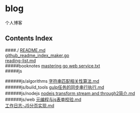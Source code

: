 # blog
个人博客

## Contents Index
####./
[README.md](./README.md)  
[github_readme_index_maker.go](./github_readme_index_maker.go)  
[reading-list.md](./reading-list.md)  
#####booknotes
[mastering go web service.txt](./booknotes/mastering%2520go%2520web%2520service.txt)  
#####js

######js/algorithms
[字符串匹配相关性算法.md](./js/algorithms/%25E5%25AD%2597%25E7%25AC%25A6%25E4%25B8%25B2%25E5%258C%25B9%25E9%2585%258D%25E7%259B%25B8%25E5%2585%25B3%25E6%2580%25A7%25E7%25AE%2597%25E6%25B3%2595.md)  
######js/build_tools
[gulp任务的同步串行执行.md](./js/build_tools/gulp%25E4%25BB%25BB%25E5%258A%25A1%25E7%259A%2584%25E5%2590%258C%25E6%25AD%25A5%25E4%25B8%25B2%25E8%25A1%258C%25E6%2589%25A7%25E8%25A1%258C.md)  
######js/nodejs
[nodejs transform stream and through2简介.md](./js/nodejs/nodejs%2520transform%2520stream%2520and%2520through2%25E7%25AE%2580%25E4%25BB%258B.md)  
######js/web
[元编程与js表单校验.md](./js/web/%25E5%2585%2583%25E7%25BC%2596%25E7%25A8%258B%25E4%25B8%258Ejs%25E8%25A1%25A8%25E5%258D%2595%25E6%25A0%25A1%25E9%25AA%258C.md)  
[工作日志-JS分页实现.md](./js/web/%25E5%25B7%25A5%25E4%25BD%259C%25E6%2597%25A5%25E5%25BF%2597-JS%25E5%2588%2586%25E9%25A1%25B5%25E5%25AE%259E%25E7%258E%25B0.md)  

